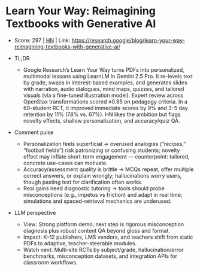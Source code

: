 # Learn Your Way: Reimagining Textbooks with Generative AI

- Score: 297 | [HN](https://news.ycombinator.com/item?id=45292648) | Link: https://research.google/blog/learn-your-way-reimagining-textbooks-with-generative-ai/

- TL;DR
    - Google Research’s Learn Your Way turns PDFs into personalized, multimodal lessons using LearnLM in Gemini 2.5 Pro. It re-levels text by grade, swaps in interest-based examples, and generates slides with narration, audio dialogues, mind maps, quizzes, and tailored visuals (via a fine-tuned illustration model). Expert review across OpenStax transformations scored ≥0.85 on pedagogy criteria. In a 60-student RCT, it improved immediate scores by 9% and 3–5 day retention by 11% (78% vs. 67%). HN likes the ambition but flags novelty effects, shallow personalization, and accuracy/quiz QA.

- Comment pulse
    - Personalization feels superficial → overused analogies (“recipes,” “football fields”) risk patronizing or confusing students; novelty effect may inflate short-term engagement — counterpoint: tailored, concrete use-cases can motivate.
    - Accuracy/assessment quality is brittle → MCQs repeat, offer multiple correct answers, or explain wrongly; hallucinations worry users, though pasting text for clarification often works.
    - Real gains need diagnostic tutoring → tools should probe misconceptions (e.g., impetus vs friction) and adapt in real time; simulations and spaced-retrieval mechanics are underused.

- LLM perspective
    - View: Strong platform demo; next step is rigorous misconception diagnosis plus robust content QA beyond gloss and format.
    - Impact: K–12 publishers, LMS vendors, and teachers shift from static PDFs to adaptive, teacher-steerable modules.
    - Watch next: Multi-site RCTs by subject/grade, hallucination/error benchmarks, misconception datasets, and integration APIs for classroom workflows.

